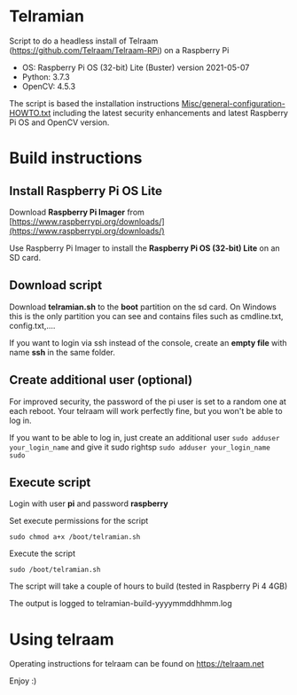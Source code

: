 # Telramian
Script to do a headless install of Telraam (https://github.com/Telraam/Telraam-RPi) on a Raspberry Pi

 - OS: Raspberry Pi OS (32-bit) Lite (Buster) version 2021-05-07
 - Python: 3.7.3
 - OpenCV: 4.5.3

The script is based the installation instructions [Misc/general-configuration-HOWTO.txt](https://github.com/Telraam/Telraam-RPi/blob/master/Misc/general-configuration-HOWTO.txt) including the latest security enhancements and latest Raspberry Pi OS and OpenCV version.
# Build instructions
## Install Raspberry Pi OS Lite
Download **Raspberry Pi Imager** from [https://www.raspberrypi.org/downloads/](https://www.raspberrypi.org/downloads/)

Use Raspberry Pi Imager to install the **Raspberry Pi OS (32-bit) Lite** on an SD card.
## Download script
Download **telramian.sh** to the **boot** partition on the sd card.
On Windows this is the only partition you can see and contains files such as cmdline.txt, config.txt,....

If you want to login via ssh instead of the console, create an **empty file** with name  **ssh** in the same folder.
## Create additional user (optional)
For improved security, the password of the pi user is set to a random one at each reboot. Your telraam will work perfectly fine, but you won't be able to log in.

If you want to be able to log in, just create an additional user
`sudo adduser your_login_name`
and give it sudo rightsp
`sudo adduser your_login_name sudo`
## Execute script

Login with user **pi** and password **raspberry**

Set execute permissions for the script

`sudo chmod a+x /boot/telramian.sh`

Execute the script

`sudo /boot/telramian.sh`

The script will take a couple of hours to build (tested in Raspberry Pi 4 4GB)

The output is logged to telramian-build-yyyymmddhhmm.log
# Using telraam
Operating instructions for telraam can be found on https://telraam.net

Enjoy :)
